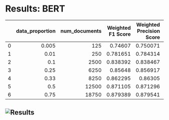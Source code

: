 # Results: BERT
|    |   data_proportion |   num_documents |   Weighted F1 Score |   Weighted Precision Score |   Weighted Recall Score |   Accuracy |
|---:|------------------:|----------------:|--------------------:|---------------------------:|------------------------:|-----------:|
|  0 |             0.005 |             125 |            0.74607  |                   0.750071 |                 0.74688 |    0.74688 |
|  1 |             0.01  |             250 |            0.781651 |                   0.784314 |                 0.78208 |    0.78208 |
|  2 |             0.1   |            2500 |            0.838392 |                   0.838467 |                 0.8384  |    0.8384  |
|  3 |             0.25  |            6250 |            0.85648  |                   0.856917 |                 0.85652 |    0.85652 |
|  4 |             0.33  |            8250 |            0.862295 |                   0.86305  |                 0.86236 |    0.86236 |
|  5 |             0.5   |           12500 |            0.871105 |                   0.871296 |                 0.87112 |    0.87112 |
|  6 |             0.75  |           18750 |            0.879389 |                   0.879541 |                 0.8794  |    0.8794  |
![Results](BERT/plot.png)
---
